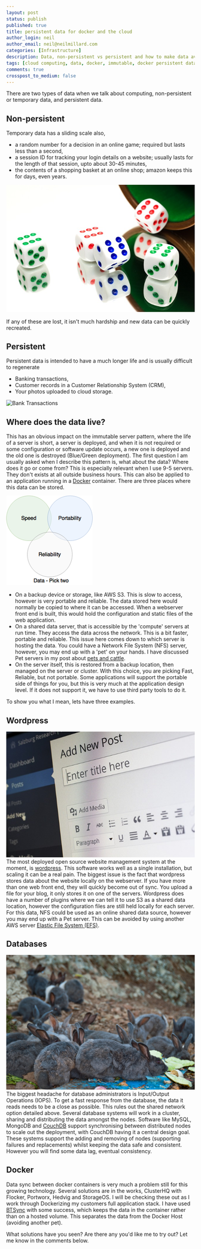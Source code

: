 ```yaml
---
layout: post
status: publish
published: true
title: persistent data for docker and the cloud
author_login: neil
author_email: neil@neilmillard.com
categories: [Infrastructure]
description: Data, non-persistent vs persistent and how to make data available in temporary environments
tags: [cloud computing, data, docker, immutable, docker persistent data]
comments: true
crosspost_to_medium: false
---
```

There are two types of data when we talk about computing, non-persistent or temporary data, and persistent data.
## Non-persistent
Temporary data has a sliding scale also,
* a random number for a decision in an online game; required but lasts less than a second,
* a session ID for tracking your login details on a website; usually lasts for the length of that session, upto about 30-45 minutes,
* the contents of a shopping basket at an online shop; amazon keeps this for days, even years.

![Random numbers with dice](/public/img/maxpixel.freegreatpicture.com-Fun-Roll-Yahtzee-Game-Luck-Dice-Chance-Throwing-1132533.jpg)

If any of these are lost, it isn't much hardship and new data can be quickly recreated.

## Persistent
Persistent data is intended to have a much longer life and is usually difficult to regenerate
* Banking transactions,
* Customer records in a Customer Relationship System (CRM),
* Your photos uploaded to cloud storage.

![Bank Transactions](https://upload.wikimedia.org/wikipedia/commons/c/cb/BankStatementChequing.png)

## Where does the data live?
This has an obvious impact on the immutable server pattern, where the life of a server is short, a server is deployed, and when it is not required or some configuration or software update occurs, a new one is deployed and the old one is destroyed (Blue/Green deployment).
The first question I am usually asked when I describe this pattern is, what about the data? Where does it go or come from? This is especially relevant when I use 9-5 servers. They don't exists at all outside business hours.
  This can also be applied to an application running in a [Docker](https://www.docker.com/) container.
There are three places where this data can be stored.

![Data Storage, pick two](/public/img/venn.png)
* On a backup device or storage, like AWS S3.
This is slow to access, however is very portable and reliable. The data stored here would normally be copied to where it can be accessed. When a webserver front end is built, this would hold the configuration and static files of the web application.
* On a shared data server, that is accessible by the 'compute' servers at run time. They access the data across the network.
This is a bit faster, portable and reliable. This issue here comes down to which server is hosting the data. You could have a Network File System (NFS) server, however, you may end up with a 'pet' on your hands. I have discussed Pet servers in my post about [pets and cattle](/2016/10/06/pets-vs-cattle.html).
* On the server itself, this is restored from a backup location, then managed on the server or cluster.
With this choice, you are picking Fast, Reliable, but not portable. Some applications will support the portable side of things for you, but this is very much at the application design level. If it does not support it, we have to use third party tools to do it.

To show you what I mean, lets have three examples.

## Wordpress
![Wordpress Blogging software](/public/img/Content-Management-System-Cms-Wordpress-Blog-Post-265132.jpg)
The most deployed open source website management system at the moment, is [wordpress](https://wordpress.org/).
This software works well as a single installation, but scaling it can be a real pain. The biggest issue is the fact that wordpress stores data about the website locally on the webserver. If you have more than one web front end, they will quickly become out of sync. You upload a file for your blog, it only stores it on one of the servers.
Wordpress does have a number of plugins where we can tell it to use S3 as a shared data location, however the configuration files are still held locally for each server. For this data, NFS could be used as an online shared data source, however you may end up with a Pet server. This can be avoided by using another AWS server [Elastic File System (EFS)](https://aws.amazon.com/blogs/aws/amazon-elastic-file-system-shared-file-storage-for-amazon-ec2/).

## Databases
![Scaling like rabbits](/public/img/scaling_like_rabbits.jpg)
The biggest headache for database administrators is Input/Output Operations (IOPS). To get a fast response from the database, the data it reads needs to be a close as possible. This rules out the shared network option detailed above.
Several database systems will work in a cluster, sharing and distributing the data amongst the nodes. Software like MySQL, MongoDB and [CouchDB](https://en.wikipedia.org/wiki/CouchDB) support synchronising between distributed nodes to scale out the deployment, with CouchDB having it a central design goal.
These systems support the adding and removing of nodes (supporting failures and replacements) whilst keeping the data safe and consistent. However you will find some data lag, eventual consistency.

## Docker
Data sync between docker containers is very much a problem still for this growing technology. Several solutions are in the works, ClusterHQ with Flocker, Portworx, Hedvig and StorageOS. I will be checking these out as I work through Dockerizing my customers full application stack. I have used [BTSync](https://www.resilio.com/) with some success, which keeps the data in the container rather than on a hosted volume. This separates the data from the Docker Host (avoiding another pet).

What solutions have you seen? Are there any you'd like me to try out? Let me know in the comments below.
